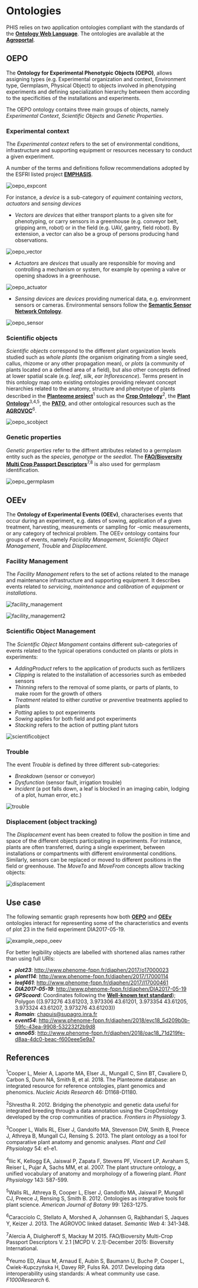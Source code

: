 # Ontologies

PHIS relies on two application ontologies compliant with the standards of the [**Ontology Web Language**](https://www.w3.org/OWL/ "OWL"). The ontologies are available at the [**Agroportal**](http://agroportal.lirmm.fr/ "Agroportal").

## OEPO

The **Ontology for Experimental Phenotypic Objects (OEPO)**, allows assigning types (e.g. Experimental organization and context, Environment type, Germplasm, Physical Object) to objects involved in phenotyping experiments and defining specialization hierarchy between them according to the specificities of the installations and experiments.

The OEPO ontology contains three main groups of objects, namely *Experimental Context*, *Scientific Objects* and *Genetic Properties*.

### Experimental context

The *Experimental context* refers to the set of environmental conditions, infrastructure and supporting equipment or resources necessary to conduct a given experiment. 

A number of the terms and definitions follow recommendations adopted by the ESFRI listed project [**EMPHASIS**](emphasis_ontology.md "EMPHASIS ontology").

![oepo_expcont](img/oepo_expcont.png "Experimental context")

For instance, a *device* is a sub-category of *equiment* containing *vectors*, *actuators* and *sensing devices*

- *Vectors* are *devices* that either transport plants to a given site for phenotyping, or carry sensors in a greenhouse (e.g. conveyor belt, gripping arm, robot) or in the field (e.g. UAV, gantry, field robot).
By extension, a vector can also be a group of persons producing hand observations.

![oepo_vector](img/oepo_vector.png)

- *Actuators* are *devices* that usually are responsible for moving and controlling a mechanism or system, for example by opening a valve or opening shadows in a greenhouse.

![oepo_actuator](img/oepo_actuator.png)

- *Sensing devices* are *devices* providing numerical data, e.g. environment sensors or cameras. Environmental sensors follow the [**Semantic Sensor Network Ontology**](http://purl.oclc.org/NET/ssnx/ssn "SSN ontology").

![oepo_sensor](img/oepo_sensor.png)

### Scientific objects

 *Scientific objects* correspond to the different plant organization levels studied such as *whole plants* (the organism originating from a single seed, callus, rhizome or any other propagation mean), or *plots* (a community of plants located on a defined area of a field), but also other concepts defined at lower spatial scale (e.g. *leaf*, *silk*, *ear Inflorescence*). Terms present in this ontology map onto existing ontologies providing relevant concept hierarchies related to the anatomy, structure and phenotype of plants described in the [**Planteome project**](http://planteome.org/ "Planteome")<sup>1</sup> such as the [**Crop Ontology**](http://cropontology.org/ "Crop ontology")<sup>2</sup>, the [**Plant Ontology**](http://plantontology.org/ "Plant Ontology")<sup>3,4,5</sup>, the [**PATO**](http://www.obofoundry.org/ontology/pato.html "PATO"), and other ontological resources such as the [**AGROVOC**](http://artemide.art.uniroma2.it:8081/agrovoc/agrovoc/en/ "AGROVOC")<sup>6</sup>. 

![oepo_scobject](img/oepo_scientificobject.png)

### Genetic properties

 *Genetic properties* refer to the diffrent attributes related to a germplasm entity such as the *species*, *genotype* or the *seedlot*. The [**FAO/Bioversity Multi Crop Passport Descriptors**](https://www.bioversityinternational.org/e-library/publications/detail/faobioversity-multi-crop-passport-descriptors-v21-mcpd-v21/ "FAO/Bioversity Multi Crop Passport Descriptors")<sup>7,8</sup> is also used for germplasm identification.

![oepo_germplasm](img/oepo_germplasm.png)

## OEEv

The **Ontology of Experimental Events (OEEv)**, characterises events that occur during an experiment, e.g.  dates of sowing, application of a given treatment, harvesting, measurements or sampling for -omic measurements, or any category of technical problem. The OEEv ontology contains four groups of events, namely *Facicility Management*, *Scientific Object Management*, *Trouble* and *Displacement*.

### Facility Management

The *Facility Management* refers to the set of actions related to the manage and maintenance infrastructure and supporting equipment. It describes events related to *servicing*, *maintenance* and *calibration* of *equipment* or *installations*.

![facility_management](img/oeev_facilitymanagement.png "facility_management")

![facility_management2](img/oeev_operability.png "facility_management")

### Scientific Object Management

The *Scientific Object Mangament* contains different sub-categories of events related to the typical operations conducted on plants or plots in experiments:

- *AddingProduct* refers to the application of products such as fertilizers
- *Clipping* is related to the installation of accessories surch as embeded sensors
- *Thinning* refers to the removal of some plants, or parts of plants, to make room for the growth of others
- *Treatment* related to either *curative* or *preventive* treatments applied to plants
- *Potting* aplies to pot experiments
- *Sowing* applies for both field and pot experiments
- *Stacking* refers to the action of putting plant tutors

![scientificobject](img/oeev_scientific_object_management.png "Scientific Object Management")

### Trouble

The event *Trouble* is defined by three different sub-categories:

- *Breakdown* (sensor or conveyor)
- *Dysfunction* (sensor fault, irrigation trouble)
- *Incident* (a pot falls down, a leaf is blocked in an imaging cabin, lodging of a plot, human error, etc.)

![trouble](img/oeev_trouble.png "Trouble")

### Displacement (object tracking)

The *Displacement* event has been created to follow the position in time and space of the different objects participating in experiments. For instance, plants are often transferred, during a single experiment, between installations or compartments with different environmental conditions. Similarly, sensors can be replaced or moved to different positions in the field or greenhouse.
The *MoveTo* and *MoveFrom* concepts allow tracking objects:

![displacement](img/oeev_displacement.png "object displacement")

## Use case

The following semantic graph represents how both [**OEPO**](ontologies#oepo) and [**OEEv**](ontologies#oeev) ontologies interact for representing some of the characteristics and events of plot 23 in the field experiment DIA2017-05-19.

![example_oepo_oeev](img/example_oepo_oeev.png)

For better legibility objects are labelled with shortened alias names rather than using full URIs:

- ***plot23***: http://www.phenome-fppn.fr/diaphen/2017/o17000023
- ***plant114***: http://www.phenome-fppn.fr/diaphen/2017/17000114
- ***leaf461***: http://www.phenome-fppn.fr/diaphen/2017/l17000461
- ***DIA2017-05-19***: http://www.phenome-fppn.fr/diaphen/DIA2017-05-19
- ***GPScoord***: Coordinates following the [**Well-known text standard**](https://en.wikipedia.org/wiki/Well-known_text)); Polygon ((3.973276 43.61203, 3.973306 43.61201, 3.973354 43.61205, 3.973324 43.61207, 3.973276 43.61203))
- ***Romain***: chapuis@supagro.inra.fr
- ***event54***: http://www.phenome-fppn.fr/diaphen/2018/evc18_5d209b0b-59fc-43ea-9908-532232f2b9d8
- ***anno65***: http://www.phenome-fppn.fr/diaphen/2018/oac18_71d219fe-d8aa-4dc0-beac-f600eee5e9a7

## References

<sup>1</sup>Cooper L, Meier A, Laporte MA, Elser JL, Mungall C, Sinn BT, Cavaliere D, Carbon S, Dunn NA, Smith B, et al. 2018. The Planteome database: an integrated resource for reference ontologies, plant genomics and phenomics. *Nucleic Acids Research* 46: D1168-D1180.

<sup>2</sup>Shrestha R. 2012. Bridging the phenotypic and genetic data useful for integrated breeding through a data annotation using the CropOntology developed by the crop communities of practice. *Frontiers in Physiology* 3.

<sup>3</sup>Cooper L, Walls RL, Elser J, Gandolfo MA, Stevenson DW, Smith B, Preece J, Athreya B, Mungall CJ, Rensing S. 2013. The plant ontology as a tool for comparative plant anatomy and genomic analyses. *Plant and Cell Physiology* 54: e1-e1.

<sup>4</sup>Ilic K, Kellogg EA, Jaiswal P, Zapata F, Stevens PF, Vincent LP, Avraham S, Reiser L, Pujar A, Sachs MM, et al. 2007. The plant structure ontology, a unified vocabulary of anatomy and morphology of a flowering plant. *Plant Physiology* 143: 587-599.

<sup>5</sup>Walls RL, Athreya B, Cooper L, Elser J, Gandolfo MA, Jaiswal P, Mungall CJ, Preece J, Rensing S, Smith B. 2012. Ontologies as 
integrative tools for plant science. *American Journal of Botany* 99: 1263-1275.

<sup>6</sup>Caracciolo C, Stellato A, Morshed A, Johannsen G, Rajbhandari S, Jaques Y, Keizer J. 2013. The AGROVOC linked dataset. *Semantic Web* 4: 341-348.

<sup>7</sup>Alercia A, Diulgheroff S, Mackay M 2015. FAO/Bioversity Multi-Crop Passport Descriptors V. 2.1 [MCPD V. 2.1]-December 2015: Bioversity International.

<sup>8</sup>Yeumo ED, Alaux M, Arnaud E, Aubin S, Baumann U, Buche P, Cooper L, Ćwiek-Kupczyńska H, Davey RP, Fulss RA. 2017. Developing data interoperability using standards: A wheat community use case. *F1000Research* 6.
